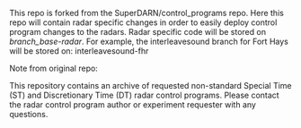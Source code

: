 This repo is forked from the SuperDARN/control_programs repo. Here this repo will
contain radar specific changes in order to easily deploy control program changes
to the radars.  Radar specific code will be stored on *branch_base*-*radar*.
For example, the interleavesound branch for Fort Hays will be stored on:
interleavesound-fhr


Note from original repo:

This repository contains an archive of requested non-standard Special Time (ST)
and Discretionary Time (DT) radar control programs. Please contact the radar
control program author or experiment requester with any questions.
